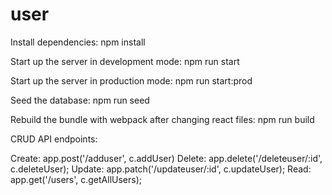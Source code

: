 # user

Install dependencies: npm install

Start up the server in development mode: npm run start

Start up the server in production mode: npm run start:prod

Seed the database: npm run seed

Rebuild the bundle with webpack after changing react files:
npm run build

CRUD API endpoints:

Create: app.post('/adduser', c.addUser)
Delete: app.delete('/deleteuser/:id', c.deleteUser);
Update: app.patch('/updateuser/:id', c.updateUser);
Read: app.get('/users', c.getAllUsers);